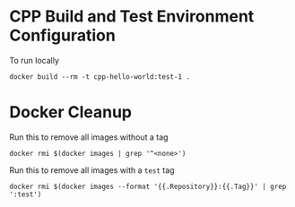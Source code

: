 # CPP Build and Test Environment Configuration
To run locally
```
docker build --rm -t cpp-hello-world:test-1 .
```

# Docker Cleanup
Run this to remove all images without a tag
```
docker rmi $(docker images | grep '^<none>')
```
Run this to remove all images with a `test` tag
```
docker rmi $(docker images --format '{{.Repository}}:{{.Tag}}' | grep ':test')
```